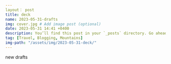```yaml
---
layout： post
title: deck
name: 2023-05-31-drafts
img: cover.jpg # Add image post (optional)
date: 2023-05-31 14:41 +0400
description: You’ll find this post in your `_posts` directory. Go ahead and edit it and re-build the site to see your changes. # Add post description (optional)
tag: [Travel, Blogging, Mountains]
img-path: "/assets/img/2023-05-31-deck/"
---
```


new drafts
